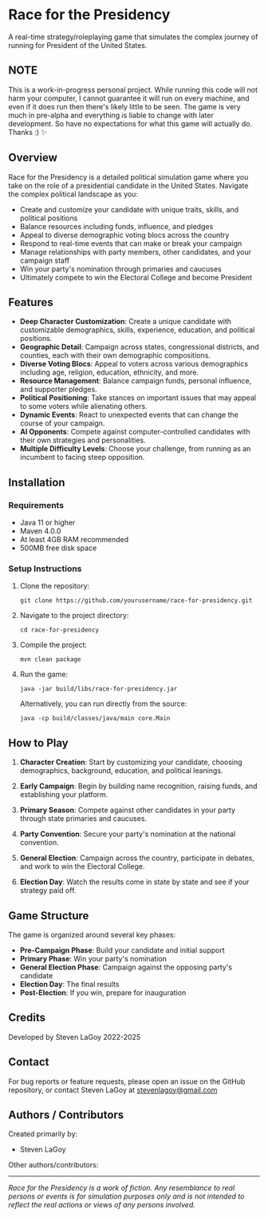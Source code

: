 # Race for the Presidency

A real-time strategy/roleplaying game that simulates the complex journey of running for President of the United States.

## NOTE

This is a work-in-progress personal project. While running this code will not harm your computer, I cannot guarantee it will run on every machine, and even if it does run then there's likely little to be seen. The game is very much in pre-alpha and everything is liable to change with later development. So have no expectations for what this game will actually do. Thanks :) ✨

## Overview

Race for the Presidency is a detailed political simulation game where you take on the role of a presidential candidate in the United States. Navigate the complex political landscape as you:

- Create and customize your candidate with unique traits, skills, and political positions
- Balance resources including funds, influence, and pledges
- Appeal to diverse demographic voting blocs across the country
- Respond to real-time events that can make or break your campaign
- Manage relationships with party members, other candidates, and your campaign staff
- Win your party's nomination through primaries and caucuses
- Ultimately compete to win the Electoral College and become President

## Features

- **Deep Character Customization**: Create a unique candidate with customizable demographics, skills, experience, education, and political positions.
- **Geographic Detail**: Campaign across states, congressional districts, and counties, each with their own demographic compositions.
- **Diverse Voting Blocs**: Appeal to voters across various demographics including age, religion, education, ethnicity, and more.
- **Resource Management**: Balance campaign funds, personal influence, and supporter pledges.
- **Political Positioning**: Take stances on important issues that may appeal to some voters while alienating others.
- **Dynamic Events**: React to unexpected events that can change the course of your campaign.
- **AI Opponents**: Compete against computer-controlled candidates with their own strategies and personalities.
- **Multiple Difficulty Levels**: Choose your challenge, from running as an incumbent to facing steep opposition.

## Installation

### Requirements
- Java 11 or higher
- Maven 4.0.0
- At least 4GB RAM recommended
- 500MB free disk space

### Setup Instructions

1. Clone the repository:
   ```
   git clone https://github.com/yourusername/race-for-presidency.git
   ```

2. Navigate to the project directory:
   ```
   cd race-for-presidency
   ```

3. Compile the project:
   ```
   mvn clean package
   ```

4. Run the game:
   ```
   java -jar build/libs/race-for-presidency.jar
   ```
   
   Alternatively, you can run directly from the source:
   ```
   java -cp build/classes/java/main core.Main
   ```

## How to Play

1. **Character Creation**: Start by customizing your candidate, choosing demographics, background, education, and political leanings.

2. **Early Campaign**: Begin by building name recognition, raising funds, and establishing your platform.

3. **Primary Season**: Compete against other candidates in your party through state primaries and caucuses.

4. **Party Convention**: Secure your party's nomination at the national convention.

5. **General Election**: Campaign across the country, participate in debates, and work to win the Electoral College.

6. **Election Day**: Watch the results come in state by state and see if your strategy paid off.

## Game Structure

The game is organized around several key phases:

- **Pre-Campaign Phase**: Build your candidate and initial support
- **Primary Phase**: Win your party's nomination
- **General Election Phase**: Campaign against the opposing party's candidate
- **Election Day**: The final results
- **Post-Election**: If you win, prepare for inauguration

## Credits

Developed by Steven LaGoy
2022-2025

## Contact

For bug reports or feature requests, please open an issue on the GitHub repository, or contact Steven LaGoy at stevenlagoy@gmail.com

## Authors / Contributors

Created primarily by:
- Steven LaGoy

Other authors/contributors:

---

*Race for the Presidency is a work of fiction. Any resemblance to real persons or events is for simulation purposes only and is not intended to reflect the real actions or views of any persons involved.*
